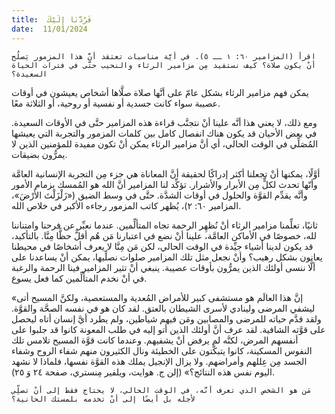 ```yaml
---
title:  فَرُدَّنَا إِلَيْكَ
date:  11/01/2024
---
```


`اقرأ (المزامير ٦٠: ١ ــ ٥). في أيَّة مناسبات تعتقد أنَّ هذا المزمور يَصلُح أنْ يكون صلاة؟ كيف نستفيد مِن مزامير الرثاء والنحيب حتَّى في فترات الحياة السعيدة؟`

يمكن فهم مزامير الرثاء بشكل عامّ على أنَّها صلاة صلَّاها أشخاص يعيشون في أوقات عصيبة سواء كانت جسدية أو نفسية أو روحية، أو الثلاثة معًا.

ومع ذلك، لا يعني هذا أنَّه علينا أنْ نتجنَّب قراءة هذه المزامير حتَّى في الأوقات السعيدة. في بعض الأحيان قد يكون هناك انفصال كامل بين كلمات المزمور والتجربة التي يعيشها المُصَلِّي في الوقت الحالي، أي أنَّ مزامير الرثاء يمكن أنْ تكون مفيدة للمؤمنين الذين لا يمرُّون بضيقات.

أوَّلًا، يمكنها أنْ تجعلنا أكثر إدراكًا لحقيقة أنَّ المعاناة هي جزء مِن التجربة الإنسانية العامَّة وأنّها تحدث لكلٍّ مِن الأبرار والأشرار. تؤكِّد لنا المزامير أنَّ الله هو المُمسك بزمام الأمور وأنَّه يقدِّم القوَّة والحلول في أوقات الشدَّة. حتَّى في وسط الضيق («زَلْزَلْتَ الأَرْضَ»، المزامير ٦٠: ٢)، يُظهر كاتب المزمور رجاءه الأكبر في خلاص الله.

ثانيًا، تعلِّمنا مزامير الرثاء أنْ نُظهِر الرحمة تجاه المتألِّمين. عندما نعبِّر عن فرحنا وامتناننا لله، خصوصًا في الأماكن العامَّة، علينا أنْ نضع في اعتبارنا مَن هُم أقلُّ حظًّا مِنَّا. بالتأكيد، قد يكون لدينا أشياء جيِّدة في الوقت الحالي، لكن مَن مِنَّا لا يعرف أشخاصًا في محيطنا يعانون بشكل رهيب؟ وأنْ نجعل مثل تلك المزامير صلوات نصلِّيها، يمكن أنْ يساعدنا على ألَّا ننسى أولئك الذين يمرُّون بأوقات عصيبة. ينبغي أنْ تثير المزامير فينا الرحمة والرغبة في أنْ نخدم المتألِّمين كما فعل يسوع.

«إنَّ هذا العالَم هو مستشفى كبير للأمراض المُعدية والمستعصية، ولكنَّ المسيح أتى ليشفي المرضى ولينادي لأسرى الشيطان بالعتق. لقد كان هو في نفسه الصحَّة والقوَّة. ولقد قدَّم حياته للمرضى والمصابين ومَن فيهم شياطين، ولم يطرد أيَّ إنسان أتاه ليحصل على قوَّته الشافية. لقد عرف أنَّ أولئك الذين أتو إليه في طلب المعونة كانوا قد جلبوا على أنفسهم المرض، لكنَّه لم يرفض أنْ يشفيهم. وعندما كانت قوَّة المسيح تلامس تلك النفوس المسكينة، كانوا يتبكَّتون على الخطيئة ونال الكثيرون منهم شفاء الروح وشفاء الجسد مِن عِللهم وأمراضهم. ولا يزال الإنجيل يملك هذه القوَّة نفسها، فلماذا لا نشهد اليوم نفس هذه النتائج؟» (إلن ج. هوايت، ويلفير مِنستري، صفحة ٢٤ وَ ٢٥).

`مَن هو الشخص الذي تعرف أنَّه، في الوقت الحالي، لا يحتاج فقط إلى أنْ تصلِّي لأجله بل أيضًا إلى أنْ تخدمه بلمستك الحانية؟`
